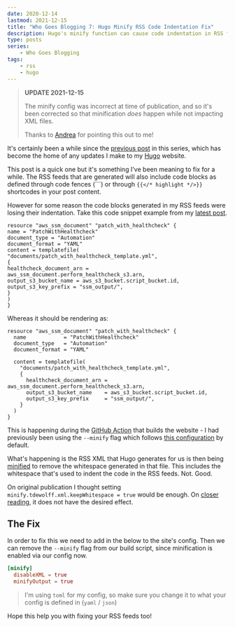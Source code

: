 ```yaml
---
date: 2020-12-14
lastmod: 2021-12-15
title: "Who Goes Blogging 7: Hugo Minify RSS Code Indentation Fix"
description: Hugo's minify function can cause code indentation in RSS feeds to break - I discuss the fix in this post
type: posts
series:
    - Who Goes Blogging
tags:
    - rss
    - hugo
---
```


> **UPDATE 2021-12-15**
>
> The minify config was incorrect at time of publication, and so it's been corrected so that minification *does* happen while not impacting XML files.
>
> Thanks to [Andrea](https://aradaelli.com/) for pointing this out to me!

It's certainly been a while since the [previous post](/blog/who-goes-blogging-6-three-steps-to-improve-hugos-rss-feeds/) in this series, which has become the home of any updates I make to my [Hugo](https://gohugo.io/) website.

This post is a quick one but it's something I've been meaning to fix for a while. The RSS feeds that are generated will also include code blocks as defined through code fences (```) or through `{{</* highlight */>}}` shortcodes in your post content.

However for some reason the code blocks generated in my RSS feeds were losing their indentation. Take this code snippet example from my [latest post](/blog/automate-instance-hygiene-with-aws-ssm-2).

```hcl
resource "aws_ssm_document" "patch_with_healthcheck" {
name = "PatchWithHealthcheck"
document_type = "Automation"
document_format = "YAML"
content = templatefile(
"documents/patch_with_healthcheck_template.yml",
{
healthcheck_document_arn = aws_ssm_document.perform_healthcheck_s3.arn,
output_s3_bucket_name = aws_s3_bucket.script_bucket.id,
output_s3_key_prefix = "ssm_output/",
}
)
}
```

Whereas it should be rendering as:

```hcl
resource "aws_ssm_document" "patch_with_healthcheck" {
  name            = "PatchWithHealthcheck"
  document_type   = "Automation"
  document_format = "YAML"

  content = templatefile(
    "documents/patch_with_healthcheck_template.yml",
    {
      healthcheck_document_arn = aws_ssm_document.perform_healthcheck_s3.arn,
      output_s3_bucket_name    = aws_s3_bucket.script_bucket.id,
      output_s3_key_prefix     = "ssm_output/",
    }
  )
}
```

This is happening during the [GitHub Action](https://github.com/jdheyburn/jdheyburn.co.uk/blob/master/.github/workflows/deploy.yml#L31) that builds the website - I had previously been using the `--minify` flag which follows [this configuration](https://gohugo.io/getting-started/configuration/#configure-minify) by default.

What's happening is the RSS XML that Hugo generates for us is then being [minified](https://en.wikipedia.org/wiki/Minification_(programming)) to remove the whitespace generated in that file. This includes the whitespace that's used to indent the code in the RSS feeds. Not. Good.

On original publication I thought setting `minify.tdewolff.xml.keepWhitespace = true` would be enough. On [closer reading](https://github.com/tdewolff/minify#xml), it does not have the desired effect.

## The Fix

In order to fix this we need to add in the below to the site's config. Then we can remove the `--minify` flag from our build script, since minification is enabled via our config now.

```toml
[minify]
  disableXML = true
  minifyOutput = true
```

> I'm using `toml` for my config, so make sure you change it to what your config is defined in (`yaml` / `json`)

Hope this help you with fixing your RSS feeds too!

